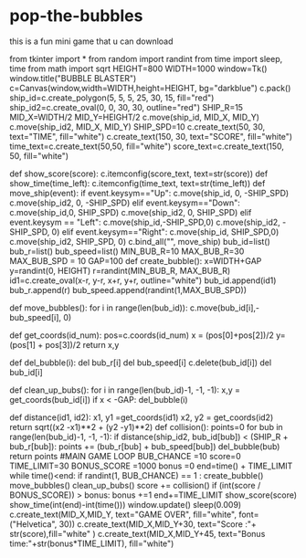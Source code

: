 # pop-the-bubbles
this is a fun mini game that u can download


from tkinter import *
from random import randint
from time import sleep, time
from math import sqrt
HEIGHT=800
WIDTH=1000
window=Tk()
window.title("BUBBLE BLASTER")
c=Canvas(window,width=WIDTH,height=HEIGHT, bg="darkblue")
c.pack()
ship_id=c.create_polygon(5, 5, 5, 25, 30, 15, fill="red")
ship_id2=c.create_oval(0, 0, 30, 30, outline="red")
SHIP_R=15
MID_X=WIDTH/2
MID_Y=HEIGHT/2
c.move(ship_id, MID_X, MID_Y)
c.move(ship_id2, MID_X, MID_Y)
SHIP_SPD=10
c.create_text(50, 30, text="TIME", fill="white")
c.create_text(150, 30, text="SCORE", fill="white")
time_text=c.create_text(50,50, fill="white")
score_text=c.create_text(150, 50, fill="white")


def show_score(score):
    c.itemconfig(score_text, text=str(score))
def show_time(time_left):
    c.itemconfig(time_text, text=str(time_left))
def move_ship(event):
    if event.keysym=="Up":
        c.move(ship_id, 0, -SHIP_SPD)
        c.move(ship_id2, 0, -SHIP_SPD)
    elif event.keysym=="Down":
        c.move(ship_id,0, SHIP_SPD)
        c.move(ship_id2, 0, SHIP_SPD)
    elif event.keysym == "Left":
        c.move(ship_id,-SHIP_SPD,0)
        c.move(ship_id2, -SHIP_SPD, 0)
    elif event.keysym=="Right":
        c.move(ship_id, SHIP_SPD,0)
        c.move(ship_id2, SHIP_SPD, 0)
c.bind_all("<Key>", move_ship)
bub_id=list()
bub_r=list()
bub_speed=list()
MIN_BUB_R=10
MAX_BUB_R=30
MAX_BUB_SPD = 10
GAP=100
def create_bubble():
    x=WIDTH+GAP
    y=randint(0, HEIGHT)
    r=randint(MIN_BUB_R, MAX_BUB_R)
    id1=c.create_oval(x-r, y-r, x+r, y+r, outline="white")
    bub_id.append(id1)
    bub_r.append(r)
    bub_speed.append(randint(1,MAX_BUB_SPD))

def move_bubbles():
    for i in range(len(bub_id)):
        c.move(bub_id[i],-bub_speed[i], 0)

def get_coords(id_num):
    pos=c.coords(id_num)
    x = (pos[0]+pos[2])/2
    y= (pos[1] + pos[3])/2
    return x,y

def del_bubble(i):
    del bub_r[i]
    del bub_speed[i]
    c.delete(bub_id[i])
    del bub_id[i]

def clean_up_bubs():
    for i in range(len(bub_id)-1, -1, -1):
        x,y = get_coords(bub_id[i])
        if x < -GAP:
            del_bubble(i)

def distance(id1, id2):
    x1, y1 =get_coords(id1)
    x2, y2 = get_coords(id2)
    return sqrt((x2 -x1)**2 + (y2 -y1)**2)
def collision():
    points=0
    for bub in range(len(bub_id)-1, -1, -1):
        if distance(ship_id2, bub_id[bub]) < (SHIP_R + bub_r[bub]):
            points += (bub_r[bub] + bub_speed[bub])
            del_bubble(bub)
    return points
#MAIN GAME LOOP
BUB_CHANCE =10
score=0
TIME_LIMIT=30
BONUS_SCORE =1000
bonus =0
end=time() + TIME_LIMIT
while time()<end:
    if randint(1, BUB_CHANCE) == 1 :
        create_bubble()
    move_bubbles()
    clean_up_bubs()
    score += collision()
    if (int(score / BONUS_SCORE)) > bonus:
        bonus +=1
        end+=TIME_LIMIT
    show_score(score)
    show_time(int(end)-int(time()))
    window.update()
    sleep(0.009)
c.create_text(MID_X,MID_Y, text="GAME OVER", fill="white", font=("Helvetica", 30))
c.create_text(MID_X,MID_Y+30, text="Score :"+ str(score),fill="white" )
c.create_text(MID_X,MID_Y+45, text="Bonus time:"+str(bonus*TIME_LIMIT), fill="white")    
